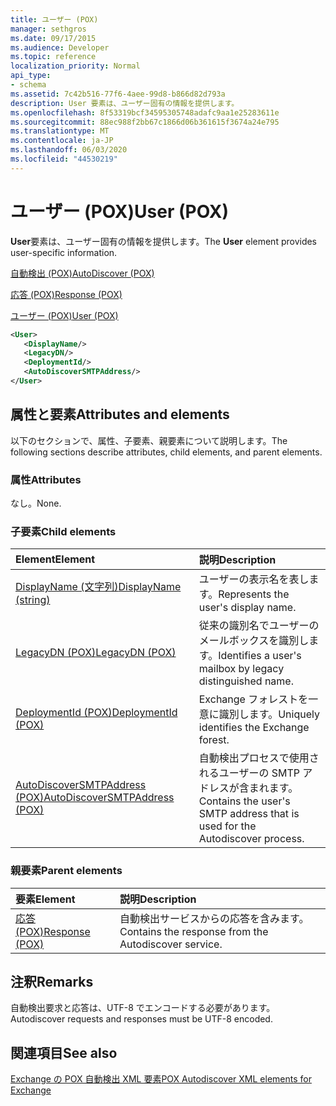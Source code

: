 ```yaml
---
title: ユーザー (POX)
manager: sethgros
ms.date: 09/17/2015
ms.audience: Developer
ms.topic: reference
localization_priority: Normal
api_type:
- schema
ms.assetid: 7c42b516-77f6-4aee-99d8-b866d82d793a
description: User 要素は、ユーザー固有の情報を提供します。
ms.openlocfilehash: 8f53319bcf34595305748adafc9aa1e25283611e
ms.sourcegitcommit: 88ec988f2bb67c1866d06b361615f3674a24e795
ms.translationtype: MT
ms.contentlocale: ja-JP
ms.lasthandoff: 06/03/2020
ms.locfileid: "44530219"
---
```

# <a name="user-pox"></a><span data-ttu-id="fbefe-103">ユーザー (POX)</span><span class="sxs-lookup"><span data-stu-id="fbefe-103">User (POX)</span></span>

<span data-ttu-id="fbefe-104">**User**要素は、ユーザー固有の情報を提供します。</span><span class="sxs-lookup"><span data-stu-id="fbefe-104">The **User** element provides user-specific information.</span></span> 
  
[<span data-ttu-id="fbefe-105">自動検出 (POX)</span><span class="sxs-lookup"><span data-stu-id="fbefe-105">AutoDiscover (POX)</span></span>](autodiscover-pox.md)
  
[<span data-ttu-id="fbefe-106">応答 (POX)</span><span class="sxs-lookup"><span data-stu-id="fbefe-106">Response (POX)</span></span>](response-pox.md)
  
[<span data-ttu-id="fbefe-107">ユーザー (POX)</span><span class="sxs-lookup"><span data-stu-id="fbefe-107">User (POX)</span></span>](user-pox.md)
  
```xml
<User>
   <DisplayName/>
   <LegacyDN/>
   <DeploymentId/>
   <AutoDiscoverSMTPAddress/>
</User>
```

## <a name="attributes-and-elements"></a><span data-ttu-id="fbefe-108">属性と要素</span><span class="sxs-lookup"><span data-stu-id="fbefe-108">Attributes and elements</span></span>

<span data-ttu-id="fbefe-109">以下のセクションで、属性、子要素、親要素について説明します。</span><span class="sxs-lookup"><span data-stu-id="fbefe-109">The following sections describe attributes, child elements, and parent elements.</span></span>
  
### <a name="attributes"></a><span data-ttu-id="fbefe-110">属性</span><span class="sxs-lookup"><span data-stu-id="fbefe-110">Attributes</span></span>

<span data-ttu-id="fbefe-111">なし。</span><span class="sxs-lookup"><span data-stu-id="fbefe-111">None.</span></span>
  
### <a name="child-elements"></a><span data-ttu-id="fbefe-112">子要素</span><span class="sxs-lookup"><span data-stu-id="fbefe-112">Child elements</span></span>

|<span data-ttu-id="fbefe-113">**Element**</span><span class="sxs-lookup"><span data-stu-id="fbefe-113">**Element**</span></span>|<span data-ttu-id="fbefe-114">**説明**</span><span class="sxs-lookup"><span data-stu-id="fbefe-114">**Description**</span></span>|
|:-----|:-----|
|[<span data-ttu-id="fbefe-115">DisplayName (文字列)</span><span class="sxs-lookup"><span data-stu-id="fbefe-115">DisplayName (string)</span></span>](displayname-string.md) <br/> |<span data-ttu-id="fbefe-116">ユーザーの表示名を表します。</span><span class="sxs-lookup"><span data-stu-id="fbefe-116">Represents the user's display name.</span></span>  <br/> |
|[<span data-ttu-id="fbefe-117">LegacyDN (POX)</span><span class="sxs-lookup"><span data-stu-id="fbefe-117">LegacyDN (POX)</span></span>](legacydn-pox.md) <br/> |<span data-ttu-id="fbefe-118">従来の識別名でユーザーのメールボックスを識別します。</span><span class="sxs-lookup"><span data-stu-id="fbefe-118">Identifies a user's mailbox by legacy distinguished name.</span></span>  <br/> |
|[<span data-ttu-id="fbefe-119">DeploymentId (POX)</span><span class="sxs-lookup"><span data-stu-id="fbefe-119">DeploymentId (POX)</span></span>](deploymentid-pox.md) <br/> |<span data-ttu-id="fbefe-120">Exchange フォレストを一意に識別します。</span><span class="sxs-lookup"><span data-stu-id="fbefe-120">Uniquely identifies the Exchange forest.</span></span>  <br/> |
|[<span data-ttu-id="fbefe-121">AutoDiscoverSMTPAddress (POX)</span><span class="sxs-lookup"><span data-stu-id="fbefe-121">AutoDiscoverSMTPAddress (POX)</span></span>](autodiscoversmtpaddress-pox.md) <br/> |<span data-ttu-id="fbefe-122">自動検出プロセスで使用されるユーザーの SMTP アドレスが含まれます。</span><span class="sxs-lookup"><span data-stu-id="fbefe-122">Contains the user's SMTP address that is used for the Autodiscover process.</span></span>  <br/> |
   
### <a name="parent-elements"></a><span data-ttu-id="fbefe-123">親要素</span><span class="sxs-lookup"><span data-stu-id="fbefe-123">Parent elements</span></span>

|<span data-ttu-id="fbefe-124">**要素**</span><span class="sxs-lookup"><span data-stu-id="fbefe-124">**Element**</span></span>|<span data-ttu-id="fbefe-125">**説明**</span><span class="sxs-lookup"><span data-stu-id="fbefe-125">**Description**</span></span>|
|:-----|:-----|
|[<span data-ttu-id="fbefe-126">応答 (POX)</span><span class="sxs-lookup"><span data-stu-id="fbefe-126">Response (POX)</span></span>](response-pox.md) <br/> |<span data-ttu-id="fbefe-127">自動検出サービスからの応答を含みます。</span><span class="sxs-lookup"><span data-stu-id="fbefe-127">Contains the response from the Autodiscover service.</span></span>  <br/> |
   
## <a name="remarks"></a><span data-ttu-id="fbefe-128">注釈</span><span class="sxs-lookup"><span data-stu-id="fbefe-128">Remarks</span></span>

<span data-ttu-id="fbefe-129">自動検出要求と応答は、UTF-8 でエンコードする必要があります。</span><span class="sxs-lookup"><span data-stu-id="fbefe-129">Autodiscover requests and responses must be UTF-8 encoded.</span></span>
  
## <a name="see-also"></a><span data-ttu-id="fbefe-130">関連項目</span><span class="sxs-lookup"><span data-stu-id="fbefe-130">See also</span></span>



[<span data-ttu-id="fbefe-131">Exchange の POX 自動検出 XML 要素</span><span class="sxs-lookup"><span data-stu-id="fbefe-131">POX Autodiscover XML elements for Exchange</span></span>](pox-autodiscover-xml-elements-for-exchange.md)

